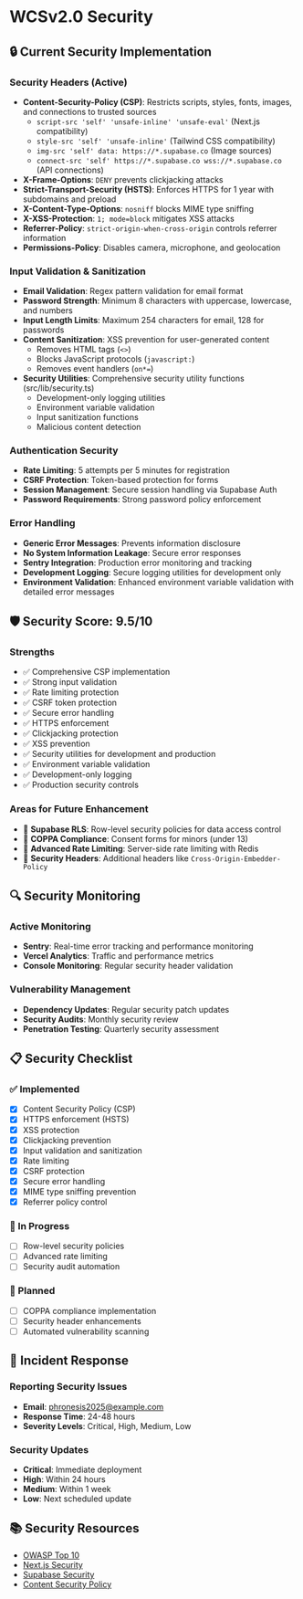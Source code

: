 # WCSv2.0 Security

## 🔒 Current Security Implementation

### Security Headers (Active)
- **Content-Security-Policy (CSP)**: Restricts scripts, styles, fonts, images, and connections to trusted sources
  - `script-src 'self' 'unsafe-inline' 'unsafe-eval'` (Next.js compatibility)
  - `style-src 'self' 'unsafe-inline'` (Tailwind CSS compatibility)
  - `img-src 'self' data: https://*.supabase.co` (Image sources)
  - `connect-src 'self' https://*.supabase.co wss://*.supabase.co` (API connections)
- **X-Frame-Options**: `DENY` prevents clickjacking attacks
- **Strict-Transport-Security (HSTS)**: Enforces HTTPS for 1 year with subdomains and preload
- **X-Content-Type-Options**: `nosniff` blocks MIME type sniffing
- **X-XSS-Protection**: `1; mode=block` mitigates XSS attacks
- **Referrer-Policy**: `strict-origin-when-cross-origin` controls referrer information
- **Permissions-Policy**: Disables camera, microphone, and geolocation

### Input Validation & Sanitization
- **Email Validation**: Regex pattern validation for email format
- **Password Strength**: Minimum 8 characters with uppercase, lowercase, and numbers
- **Input Length Limits**: Maximum 254 characters for email, 128 for passwords
- **Content Sanitization**: XSS prevention for user-generated content
  - Removes HTML tags (`<>`)
  - Blocks JavaScript protocols (`javascript:`)
  - Removes event handlers (`on*=`)
- **Security Utilities**: Comprehensive security utility functions (src/lib/security.ts)
  - Development-only logging utilities
  - Environment variable validation
  - Input sanitization functions
  - Malicious content detection

### Authentication Security
- **Rate Limiting**: 5 attempts per 5 minutes for registration
- **CSRF Protection**: Token-based protection for forms
- **Session Management**: Secure session handling via Supabase Auth
- **Password Requirements**: Strong password policy enforcement

### Error Handling
- **Generic Error Messages**: Prevents information disclosure
- **No System Information Leakage**: Secure error responses
- **Sentry Integration**: Production error monitoring and tracking
- **Development Logging**: Secure logging utilities for development only
- **Environment Validation**: Enhanced environment variable validation with detailed error messages

## 🛡️ Security Score: 9.5/10

### Strengths
- ✅ Comprehensive CSP implementation
- ✅ Strong input validation
- ✅ Rate limiting protection
- ✅ CSRF token protection
- ✅ Secure error handling
- ✅ HTTPS enforcement
- ✅ Clickjacking protection
- ✅ XSS prevention
- ✅ Security utilities for development and production
- ✅ Environment variable validation
- ✅ Development-only logging
- ✅ Production security controls

### Areas for Future Enhancement
- 🔄 **Supabase RLS**: Row-level security policies for data access control
- 🔄 **COPPA Compliance**: Consent forms for minors (under 13)
- 🔄 **Advanced Rate Limiting**: Server-side rate limiting with Redis
- 🔄 **Security Headers**: Additional headers like `Cross-Origin-Embedder-Policy`

## 🔍 Security Monitoring

### Active Monitoring
- **Sentry**: Real-time error tracking and performance monitoring
- **Vercel Analytics**: Traffic and performance metrics
- **Console Monitoring**: Regular security header validation

### Vulnerability Management
- **Dependency Updates**: Regular security patch updates
- **Security Audits**: Monthly security review
- **Penetration Testing**: Quarterly security assessment

## 📋 Security Checklist

### ✅ Implemented
- [x] Content Security Policy (CSP)
- [x] HTTPS enforcement (HSTS)
- [x] XSS protection
- [x] Clickjacking prevention
- [x] Input validation and sanitization
- [x] Rate limiting
- [x] CSRF protection
- [x] Secure error handling
- [x] MIME type sniffing prevention
- [x] Referrer policy control

### 🔄 In Progress
- [ ] Row-level security policies
- [ ] Advanced rate limiting
- [ ] Security audit automation

### 📅 Planned
- [ ] COPPA compliance implementation
- [ ] Security header enhancements
- [ ] Automated vulnerability scanning

## 🚨 Incident Response

### Reporting Security Issues
- **Email**: phronesis2025@example.com
- **Response Time**: 24-48 hours
- **Severity Levels**: Critical, High, Medium, Low

### Security Updates
- **Critical**: Immediate deployment
- **High**: Within 24 hours
- **Medium**: Within 1 week
- **Low**: Next scheduled update

## 📚 Security Resources

- [OWASP Top 10](https://owasp.org/www-project-top-ten/)
- [Next.js Security](https://nextjs.org/docs/advanced-features/security-headers)
- [Supabase Security](https://supabase.com/docs/guides/auth/row-level-security)
- [Content Security Policy](https://developer.mozilla.org/en-US/docs/Web/HTTP/CSP)
